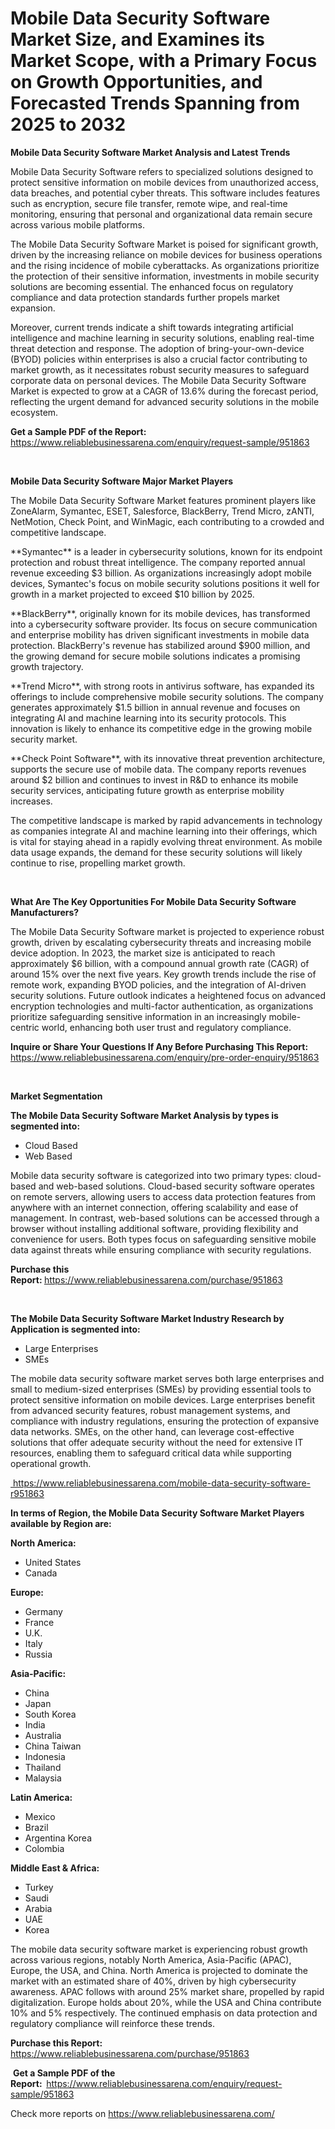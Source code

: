 <p><h1>Mobile Data Security Software Market Size, and Examines its Market Scope, with a Primary Focus on Growth Opportunities, and Forecasted Trends Spanning from 2025 to 2032</h1></p><p><strong>Mobile Data Security Software Market Analysis and Latest Trends</strong></p>
<p><p>Mobile Data Security Software refers to specialized solutions designed to protect sensitive information on mobile devices from unauthorized access, data breaches, and potential cyber threats. This software includes features such as encryption, secure file transfer, remote wipe, and real-time monitoring, ensuring that personal and organizational data remain secure across various mobile platforms.</p><p>The Mobile Data Security Software Market is poised for significant growth, driven by the increasing reliance on mobile devices for business operations and the rising incidence of mobile cyberattacks. As organizations prioritize the protection of their sensitive information, investments in mobile security solutions are becoming essential. The enhanced focus on regulatory compliance and data protection standards further propels market expansion.</p><p>Moreover, current trends indicate a shift towards integrating artificial intelligence and machine learning in security solutions, enabling real-time threat detection and response. The adoption of bring-your-own-device (BYOD) policies within enterprises is also a crucial factor contributing to market growth, as it necessitates robust security measures to safeguard corporate data on personal devices. The Mobile Data Security Software Market is expected to grow at a CAGR of 13.6% during the forecast period, reflecting the urgent demand for advanced security solutions in the mobile ecosystem.</p></p>
<p><strong>Get a Sample PDF of the Report:&nbsp;</strong> <a href="https://www.reliablebusinessarena.com/enquiry/request-sample/951863?utm_campaign=3192&utm_medium=2&utm_source=Github&utm_content=ia&utm_term=06032025&utm_id=mobile-data-security-software">https://www.reliablebusinessarena.com/enquiry/request-sample/951863</a></p>
<p>&nbsp;</p>
<p><strong>Mobile Data Security Software Major Market Players</strong></p>
<p><p>The Mobile Data Security Software Market features prominent players like ZoneAlarm, Symantec, ESET, Salesforce, BlackBerry, Trend Micro, zANTI, NetMotion, Check Point, and WinMagic, each contributing to a crowded and competitive landscape. </p><p>**Symantec** is a leader in cybersecurity solutions, known for its endpoint protection and robust threat intelligence. The company reported annual revenue exceeding $3 billion. As organizations increasingly adopt mobile devices, Symantec's focus on mobile security solutions positions it well for growth in a market projected to exceed $10 billion by 2025.</p><p>**BlackBerry**, originally known for its mobile devices, has transformed into a cybersecurity software provider. Its focus on secure communication and enterprise mobility has driven significant investments in mobile data protection. BlackBerry's revenue has stabilized around $900 million, and the growing demand for secure mobile solutions indicates a promising growth trajectory.</p><p>**Trend Micro**, with strong roots in antivirus software, has expanded its offerings to include comprehensive mobile security solutions. The company generates approximately $1.5 billion in annual revenue and focuses on integrating AI and machine learning into its security protocols. This innovation is likely to enhance its competitive edge in the growing mobile security market.</p><p>**Check Point Software**, with its innovative threat prevention architecture, supports the secure use of mobile data. The company reports revenues around $2 billion and continues to invest in R&D to enhance its mobile security services, anticipating future growth as enterprise mobility increases.</p><p>The competitive landscape is marked by rapid advancements in technology as companies integrate AI and machine learning into their offerings, which is vital for staying ahead in a rapidly evolving threat environment. As mobile data usage expands, the demand for these security solutions will likely continue to rise, propelling market growth.</p></p>
<p>&nbsp;</p>
<p><strong>What Are The Key Opportunities For Mobile Data Security Software Manufacturers?</strong></p>
<p><p>The Mobile Data Security Software market is projected to experience robust growth, driven by escalating cybersecurity threats and increasing mobile device adoption. In 2023, the market size is anticipated to reach approximately $6 billion, with a compound annual growth rate (CAGR) of around 15% over the next five years. Key growth trends include the rise of remote work, expanding BYOD policies, and the integration of AI-driven security solutions. Future outlook indicates a heightened focus on advanced encryption technologies and multi-factor authentication, as organizations prioritize safeguarding sensitive information in an increasingly mobile-centric world, enhancing both user trust and regulatory compliance.</p></p>
<p><strong>Inquire or Share Your Questions If Any Before Purchasing This Report:</strong> <a href="https://www.reliablebusinessarena.com/enquiry/pre-order-enquiry/951863?utm_campaign=3192&utm_medium=2&utm_source=Github&utm_content=ia&utm_term=06032025&utm_id=mobile-data-security-software">https://www.reliablebusinessarena.com/enquiry/pre-order-enquiry/951863</a></p>
<p>&nbsp;</p>
<p><strong>Market Segmentation</strong></p>
<p><strong>The Mobile Data Security Software Market Analysis by types is segmented into:</strong></p>
<p><ul><li>Cloud Based</li><li>Web Based</li></ul></p>
<p><p>Mobile data security software is categorized into two primary types: cloud-based and web-based solutions. Cloud-based security software operates on remote servers, allowing users to access data protection features from anywhere with an internet connection, offering scalability and ease of management. In contrast, web-based solutions can be accessed through a browser without installing additional software, providing flexibility and convenience for users. Both types focus on safeguarding sensitive mobile data against threats while ensuring compliance with security regulations.</p></p>
<p><strong>Purchase this Report:&nbsp;</strong><a href="https://www.reliablebusinessarena.com/purchase/951863?utm_campaign=3192&utm_medium=2&utm_source=Github&utm_content=ia&utm_term=06032025&utm_id=mobile-data-security-software">https://www.reliablebusinessarena.com/purchase/951863</a></p>
<p>&nbsp;</p>
<p><strong>The Mobile Data Security Software Market Industry Research by Application is segmented into:</strong></p>
<p><ul><li>Large Enterprises</li><li>SMEs</li></ul></p>
<p><p>The mobile data security software market serves both large enterprises and small to medium-sized enterprises (SMEs) by providing essential tools to protect sensitive information on mobile devices. Large enterprises benefit from advanced security features, robust management systems, and compliance with industry regulations, ensuring the protection of expansive data networks. SMEs, on the other hand, can leverage cost-effective solutions that offer adequate security without the need for extensive IT resources, enabling them to safeguard critical data while supporting operational growth.</p></p>
<p><a href="https://www.reliablebusinessarena.com/mobile-data-security-software-r951863?utm_campaign=3192&utm_medium=2&utm_source=Github&utm_content=ia&utm_term=06032025&utm_id=mobile-data-security-software">&nbsp;https://www.reliablebusinessarena.com/mobile-data-security-software-r951863</a></p>
<p><strong>In terms of Region, the Mobile Data Security Software Market Players available by Region are:</strong></p>
<p>
    <p> <strong> North America: </strong>
        <ul>
            <li>United States</li>
            <li>Canada</li>
        </ul>
        </p> 
    <p> <strong> Europe: </strong>
        <ul>
            <li>Germany</li>
            <li>France</li>
            <li>U.K.</li>
            <li>Italy</li>
            <li>Russia</li>
        </ul>
        </p> 
    <p> <strong> Asia-Pacific: </strong>
        <ul>
            <li>China</li>
            <li>Japan</li>
            <li>South Korea</li>
            <li>India</li>
            <li>Australia</li>
            <li>China Taiwan</li>
            <li>Indonesia</li>
            <li>Thailand</li>
            <li>Malaysia</li>
        </ul>
        </p> 
    <p> <strong> Latin America: </strong>
        <ul>
            <li>Mexico</li>
            <li>Brazil</li>
            <li>Argentina Korea</li>
            <li>Colombia</li>
        </ul>
        </p> 
    <p> <strong> Middle East & Africa: </strong>
        <ul>
            <li>Turkey</li>
            <li>Saudi</li>
            <li>Arabia</li>
            <li>UAE</li>
            <li>Korea</li>
        </ul>
    </p>
    </p>
<p><p>The mobile data security software market is experiencing robust growth across various regions, notably North America, Asia-Pacific (APAC), Europe, the USA, and China. North America is projected to dominate the market with an estimated share of 40%, driven by high cybersecurity awareness. APAC follows with around 25% market share, propelled by rapid digitalization. Europe holds about 20%, while the USA and China contribute 10% and 5% respectively. The continued emphasis on data protection and regulatory compliance will reinforce these trends.</p></p>
<p><strong>Purchase this Report: </strong><a href="https://www.reliablebusinessarena.com/purchase/951863?utm_campaign=3192&utm_medium=2&utm_source=Github&utm_content=ia&utm_term=06032025&utm_id=mobile-data-security-software">https://www.reliablebusinessarena.com/purchase/951863</a></p>
<p>&nbsp;<strong>Get a Sample PDF of the Report:&nbsp;&nbsp;</strong><a href="https://www.reliablebusinessarena.com/enquiry/request-sample/951863?utm_campaign=3192&utm_medium=2&utm_source=Github&utm_content=ia&utm_term=06032025&utm_id=mobile-data-security-software">https://www.reliablebusinessarena.com/enquiry/request-sample/951863</a></p>
<p><strong></strong></p>
<p>Check more reports on <a href="https://www.reliablebusinessarena.com/?utm_campaign=3192&utm_medium=2&utm_source=Github&utm_content=ia&utm_term=06032025&utm_id=mobile-data-security-software">https://www.reliablebusinessarena.com/</a></p>